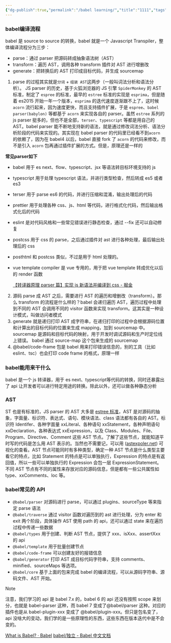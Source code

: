 ```yaml
---
{"dg-publish":true,"permalink":"/babel learning/","title":"1111","tags":["code"],"created":"2024-10-31"}
---
```


### babel编译流程

babel 是 source to source 的转换，babel 就是一个 Javascript Transpiler，整体编译流程分为三步：
- parse：通过 parser 把源码转成抽象语法树（AST）
- transform：遍历 AST，调用各种 transform 插件对 AST 进行增删改
- generate：把转换后的 AST 打印成目标代码，并生成 sourcemap

1.  parse 的过程其实就是`分词` + `组装 AST`这两步（一般叫词法分析和语法分析）。 JS  parser 的历史，基于火狐浏览器的 JS 引擎 `SpiderMonkey` 的 AST 标准，制定了 `espree` 的标准，最早的 `estree` 标准的实现是 `esprima`，但是随着 es2015 开始一年一个版本，`esprima` 的迭代速度逐渐跟不上了，这时候 `acorn` 流行起来，因为速度更快，而且支持插件扩展，于是 `espree`、`babel parser(babylon)` 等都基于 `acorn` 来实现各自的 parser。虽然 `estree` 系列的 js parser 挺多的，但也不是全部，`terser`、`typescript` 等都是用自己的 AST。babel parser 能不断地支持新的语法，就是通过修改词法分析、语法分析阶段的代码来实现的。其实现在 babel parser 的代码里已经看不到`acorn` 的依赖了，因为在 babel4 以后，babel 直接 fork 了 `acorn` 的代码来修改，而不是引入 `acorn` 包再通过插件扩展的方式。但是，原理还是一样的

**常见parser如下**
- babel 用于 es next、flow、typescript、jsx 等语法转目标环境支持的 js
- typescript 用于处理 typescript 语法，并进行类型检查，然后转成 es5 或者 es3
- terser 用于 parse es6 的代码，并进行压缩和混淆，输出处理后的代码
- prettier 用于处理各种 css、js、html 等代码，进行格式化代码，然后输出格式化后的代码
- eslint 是对代码风格和一些常见错误进行静态检查，通过 --fix 还可以自动修复
- postcss 用于 css 的 parse，之后通过插件对 ast 进行各种处理，最后输出处理后的 css
- posthtml 和 postcss 类似，不过是用于 html 处理的。
- vue template compiler 是 vue 专用的，用于把 vue template 转成优化以后的 render 函数

  [【转译器原理 parser 篇】实现 js 新语法并编译到 css - 掘金](https://juejin.cn/post/6959502530745204772)
2. 源码 parse 成 AST 之后，需要进行 AST 的遍历和增删改（transform）。那么 transform 的流程是什么样的？babel 会递归遍历 AST，遍历过程中处理到不同的 AST 会调用不同的 visitor 函数来实现 transform。这其实是一种设计模式，叫做访问者模式
3.  generate 就是递归打印 AST 成字符串，在递归打印的过程中会根据源码位置和计算出的目标代码的位置来生成 mapping，加到 sourcemap 中。 sourcemap 是源码和目标代码的映射，用于开发时调试源码和生产时定位线上错误。 babel 通过 source-map 这个包来生成的 sourcemap
4. @babel/code-frame 包是 babel 用来打印错误信息的，别的工具（比如 eslint、tsc）也会打印 code frame 的格式，原理一样



### babel能用来干什么
babel 是一个 js 转译器，用于 es next、typescript等代码的转换，同时还暴露出了 api 让开发者可以进行特定用途的转换。除此以外，还可以做各种静态分析
### AST
ST 也是有标准的，JS parser 的 AST 大多是 [estree 标准](https://link.juejin.cn/?target=https%3A%2F%2Fgithub.com%2Festree%2Festree "https://github.com/estree/estree")，AST 是对源码的抽象，字面量、标识符、表达式、语句、模块语法、class 语法都有各自的 AST。标识符 Identifer、各种字面量 xxLiteral、各种语句 xxStatement，各种声明语句 xxDeclaration，各种表达式 xxExpression，以及 Class、Modules、File、Program、Directive、Comment 这些 AST 节点。了解了这些节点，就能知道平时写的代码是怎么用 AST 表示的。当然也不需要记，可以用 ([astexpoler.net](https://link.juejin.cn/?target=https%3A%2F%2Fastexplorer.net%2F "https://astexplorer.net/")) 可视化的查看。AST 节点可能同时有多种类型，确定一种 AST 节点是什么类型主要看它的特点，比如 Statement 的特点是可以单独执行，Expression 的特点是有返回值，所以一些可以单独执行的 Expression 会包一层 ExpressionStatement。不同 AST 节点有不同的属性来存放对应的源码信息，但是都有一些公共属性如 type、xxComments、loc 等。


### babel常见的 API
- `@babel/parser` 对源码进行 parse，可以通过 plugins、sourceType 等来指定 parse 语法
- `@babel/traverse` 通过 visitor 函数对遍历到的 ast 进行处理，分为 enter 和 exit 两个阶段，具体操作 AST 使用 path 的 api，还可以通过 state 来在遍历过程中传递一些数据
- `@babel/types` 用于创建、判断 AST 节点，提供了 xxx、isXxx、assertXxx 的 api
- `@babel/template` 用于批量创建节点
- `@babel/code-frame` 可以创建友好的报错信息
- `@babel/generator` 打印 AST 成目标代码字符串，支持 comments、minified、sourceMaps 等选项。
- `@babel/core` 基于上面的包来完成 babel 的编译流程，可以从源码字符串、源码文件、AST 开始。

> [!NOTE]
> 注意，我们学习的 api 是 babel 7.x 的，babel 6 的 api 还没有按照 scope 来划分，也就是 babel-parser 这种，而 babel 7 变成了@babel/parser 这种。对应的插件也是从 babel-plugin-xxx 变成了 @babel/plugin-xxx。但只是包名变了，api 没啥大的变动，我们学的是一些原理性的东西，这些东西在版本迭代中是不会变的。
> 












[What is Babel? · Babel](https://babeljs.io/docs/)
[babel/独立 - Babel 中文文档](https://www.babelrc.cn/docs/babel-standalone.html)




